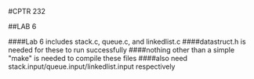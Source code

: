 #CPTR 232

##LAB 6



####Lab 6 includes stack.c, queue.c, and linkedlist.c
####datastruct.h is needed for these to run successfully
####nothing other than a simple "make" is needed to compile these files
####also need stack.input/queue.input/linkedlist.input respectively

